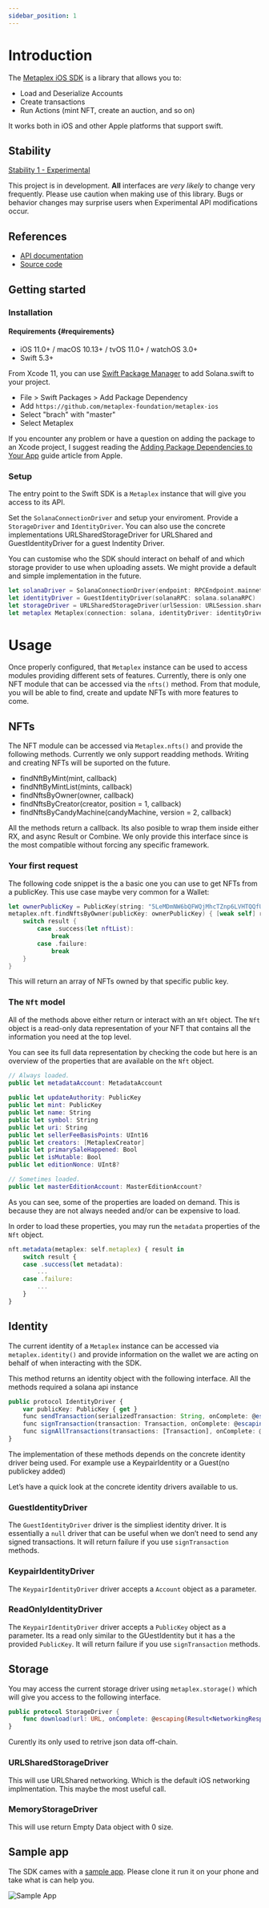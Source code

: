 ```yaml
---
sidebar_position: 1
---
```


# Introduction

The [Metaplex iOS SDK][docs] is a library that allows you to:

- Load and Deserialize Accounts
- Create transactions
- Run Actions (mint NFT, create an auction, and so on)

It works both in iOS and other Apple platforms that support swift.

## Stability

[Stability 1 - Experimental](/stability)

This project is in development. **All** interfaces are _very likely_ to change very frequently. Please use caution when making use of this library. Bugs or behavior changes may surprise users when Experimental API modifications occur.

## References

- [API documentation][docs]
- [Source code][github]

## Getting started

### Installation
#### Requirements {#requirements}

- iOS 11.0+ / macOS 10.13+ / tvOS 11.0+ / watchOS 3.0+
- Swift 5.3+

From Xcode 11, you can use [Swift Package Manager](https://swift.org/package-manager/) to add Solana.swift to your project.

- File > Swift Packages > Add Package Dependency
- Add `https://github.com/metaplex-foundation/metaplex-ios`
- Select "brach" with "master"
- Select Metaplex

If you encounter any problem or have a question on adding the package to an Xcode project, I suggest reading the [Adding Package Dependencies to Your App](https://developer.apple.com/documentation/xcode/adding_package_dependencies_to_your_app)  guide article from Apple.

### Setup
The entry point to the Swift SDK is a `Metaplex` instance that will give you access to its API.

Set the `SolanaConnectionDriver` and setup your enviroment. Provide a `StorageDriver` and `IdentityDriver`. You can also use the concrete implementations URLSharedStorageDriver for URLShared and GuestIdentityDriver for a guest Indentity Driver. 

You can customise who the SDK should interact on behalf of and which storage provider to use when uploading assets. We might provide a default and simple implementation in the future.

```swift
let solanaDriver = SolanaConnectionDriver(endpoint: RPCEndpoint.mainnetBetaSolana)
let identityDriver = GuestIdentityDriver(solanaRPC: solana.solanaRPC)
let storageDriver = URLSharedStorageDriver(urlSession: URLSession.shared)
let metaplex Metaplex(connection: solana, identityDriver: identityDriver, storageDriver: storageDriver)
```

# Usage
Once properly configured, that `Metaplex` instance can be used to access modules providing different sets of features. Currently, there is only one NFT module that can be accessed via the `nfts()` method. From that module, you will be able to find, create and update NFTs with more features to come.

## NFTs
The NFT module can be accessed via `Metaplex.nfts()` and provide the following methods. Currently we only support readding methods. Writing and creating NFTs will be suported on the future.

- findNftByMint(mint, callback)
- findNftByMintList(mints, callback)
- findNftsByOwner(owner, callback)
- findNftsByCreator(creator, position = 1, callback)
- findNftsByCandyMachine(candyMachine, version = 2, callback)

All the methods return a callback. Its also posible to wrap them inside either RX, and async Result or Combine. We only provide this interface since is the most compatible without forcing any specific framework. 

### Your first request

The following code snippet is the a basic one you can use to get NFTs from a publicKey. This use case maybe very common for a Wallet:

```swift
let ownerPublicKey = PublicKey(string: "5LeMDmNW6bQFWQjMhcTZnp6LVHTQQfUpY9jn6YH6RpyE")!
metaplex.nft.findNftsByOwner(publicKey: ownerPublicKey) { [weak self] result in
	switch result {
		case .success(let nftList):
			break
		case .failure:
			break
	}
}
```

This will return an array of NFTs owned by that specific public key.

### The `Nft` model

All of the methods above either return or interact with an `Nft` object. The `Nft` object is a read-only data representation of your NFT that contains all the information you need at the top level.

You can see its full data representation by checking the code but here is an overview of the properties that are available on the `Nft` object.

```swift
// Always loaded.
public let metadataAccount: MetadataAccount
    
public let updateAuthority: PublicKey
public let mint: PublicKey
public let name: String
public let symbol: String
public let uri: String
public let sellerFeeBasisPoints: UInt16
public let creators: [MetaplexCreator]
public let primarySaleHappened: Bool
public let isMutable: Bool
public let editionNonce: UInt8?

// Sometimes loaded.
public let masterEditionAccount: MasterEditionAccount?
```

As you can see, some of the properties are loaded on demand. This is because they are not always needed and/or can be expensive to load.

In order to load these properties, you may run the `metadata` properties of the `Nft` object.

```ts
nft.metadata(metaplex: self.metaplex) { result in
    switch result {
    case .success(let metadata):
        ...
    case .failure:
        ...
    }
}
```

## Identity
The current identity of a `Metaplex` instance can be accessed via `metaplex.identity()` and provide information on the wallet we are acting on behalf of when interacting with the SDK.

This method returns an identity object with the following interface. All the methods required a solana api instance

```ts
public protocol IdentityDriver {
    var publicKey: PublicKey { get }
    func sendTransaction(serializedTransaction: String, onComplete: @escaping(Result<TransactionID, IdentityDriverError>) -> Void)
    func signTransaction(transaction: Transaction, onComplete: @escaping (Result<Transaction, IdentityDriverError>) -> Void)
    func signAllTransactions(transactions: [Transaction], onComplete: @escaping (Result<[Transaction?], IdentityDriverError>) -> Void)
}
```

The implementation of these methods depends on the concrete identity driver being used. For example use a KeypairIdentity or a Guest(no publickey added)

Let’s have a quick look at the concrete identity drivers available to us.

### GuestIdentityDriver

The `GuestIdentityDriver` driver is the simpliest identity driver. It is essentially a `null` driver that can be useful when we don’t need to send any signed transactions. It will return failure if you use `signTransaction` methods.


### KeypairIdentityDriver

The `KeypairIdentityDriver` driver accepts a `Account` object as a parameter.


### ReadOnlyIdentityDriver

The `KeypairIdentityDriver` driver accepts a `PublicKey` object as a parameter. Its a read only similar to the GUestIdentity but it has a the provided `PublicKey`. It will return failure if you use `signTransaction` methods.

## Storage

You may access the current storage driver using `metaplex.storage()` which will give you access to the following interface.

```swift
public protocol StorageDriver {
    func download(url: URL, onComplete: @escaping(Result<NetworkingResponse, StorageDriverError>) -> Void)
}
```

Curently its only used to retrive json data off-chain. 

### URLSharedStorageDriver

This will use URLShared networking. Which is the default iOS networking implmentation. This maybe the most useful call.

### MemoryStorageDriver

This will use return Empty Data object with 0 size. 

## Sample app

The SDK cames with a [sample app][sample]. Please clone it run it on your phone and take what is can help you. 

![Sample App](app.gif "Sample App")

[github]: https://github.com/metaplex-foundation/metaplex-ios
[docs]: https://metaplex-foundation.github.io/ios/
[sample]: https://github.com/metaplex-foundation/metaplex-ios/tree/main/Sample


